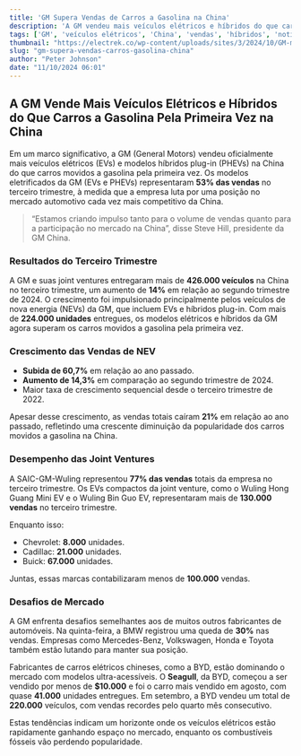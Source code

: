 ```yaml
---
title: 'GM Supera Vendas de Carros a Gasolina na China'
description: 'A GM vendeu mais veículos elétricos e híbridos do que carros a gasolina na China, um marco significativo.'
tags: ['GM', 'veículos elétricos', 'China', 'vendas', 'híbridos', 'notícias de carros elétricos']
thumbnail: "https://electrek.co/wp-content/uploads/sites/3/2024/10/GM-more-EVs-China-1.jpeg?quality=82&strip=all&w=1400"
slug: "gm-supera-vendas-carros-gasolina-china"
author: "Peter Johnson"
date: "11/10/2024 06:01"
---
```


## A GM Vende Mais Veículos Elétricos e Híbridos do Que Carros a Gasolina Pela Primeira Vez na China

Em um marco significativo, a GM (General Motors) vendeu oficialmente mais veículos elétricos (EVs) e modelos híbridos plug-in (PHEVs) na China do que carros movidos a gasolina pela primeira vez. Os modelos eletrificados da GM (EVs e PHEVs) representaram **53% das vendas** no terceiro trimestre, à medida que a empresa luta por uma posição no mercado automotivo cada vez mais competitivo da China.

> “Estamos criando impulso tanto para o volume de vendas quanto para a participação no mercado na China”, disse Steve Hill, presidente da GM China.

### Resultados do Terceiro Trimestre

A GM e suas joint ventures entregaram mais de **426.000 veículos** na China no terceiro trimestre, um aumento de **14%** em relação ao segundo trimestre de 2024. O crescimento foi impulsionado principalmente pelos veículos de nova energia (NEVs) da GM, que incluem EVs e híbridos plug-in. Com mais de **224.000 unidades** entregues, os modelos elétricos e híbridos da GM agora superam os carros movidos a gasolina pela primeira vez.

### Crescimento das Vendas de NEV

- **Subida de 60,7%** em relação ao ano passado.
- **Aumento de 14,3%** em comparação ao segundo trimestre de 2024.
- Maior taxa de crescimento sequencial desde o terceiro trimestre de 2022.

Apesar desse crescimento, as vendas totais caíram **21%** em relação ao ano passado, refletindo uma crescente diminuição da popularidade dos carros movidos a gasolina na China.

### Desempenho das Joint Ventures

A SAIC-GM-Wuling representou **77% das vendas** totais da empresa no terceiro trimestre. Os EVs compactos da joint venture, como o Wuling Hong Guang Mini EV e o Wuling Bin Guo EV, representaram mais de **130.000 vendas** no terceiro trimestre.

Enquanto isso:
- Chevrolet: **8.000** unidades.
- Cadillac: **21.000** unidades.
- Buick: **67.000** unidades.

Juntas, essas marcas contabilizaram menos de **100.000** vendas.

### Desafios de Mercado

A GM enfrenta desafios semelhantes aos de muitos outros fabricantes de automóveis. Na quinta-feira, a BMW registrou uma queda de **30%** nas vendas. Empresas como Mercedes-Benz, Volkswagen, Honda e Toyota também estão lutando para manter sua posição.

Fabricantes de carros elétricos chineses, como a BYD, estão dominando o mercado com modelos ultra-acessíveis. O **Seagull**, da BYD, começou a ser vendido por menos de **$10.000** e foi o carro mais vendido em agosto, com quase **41.000** unidades entregues. Em setembro, a BYD vendeu um total de **220.000** veículos, com vendas recordes pelo quarto mês consecutivo.

Estas tendências indicam um horizonte onde os veículos elétricos estão rapidamente ganhando espaço no mercado, enquanto os combustíveis fósseis vão perdendo popularidade.